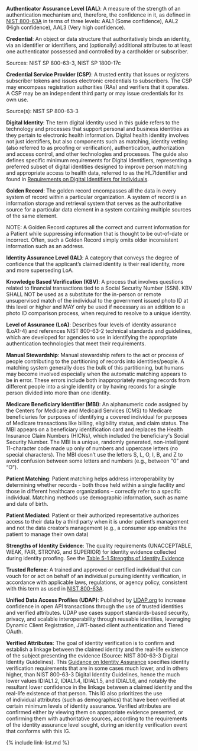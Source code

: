 **Authenticator Assurance Level (AAL)**:  A measure of the strength of an authentication mechanism and, therefore, the confidence in it, as defined in [NIST 800-63A](https://pages.nist.gov/800-63-3/sp800-63a.html) in terms of three levels: AAL1 (Some confidence), AAL2 (High confidence), AAL3 (Very high confidence). 

**Credential**: An object or data structure that authoritatively binds an identity, via an identifier or identifiers, and (optionally) additional attributes to at least one authenticator possessed and controlled by a cardholder or subscriber. 

Sources: NIST SP 800-63-3, NIST SP 1800-17c 

**Credential Service Provider (CSP)**: A trusted entity that issues or registers subscriber tokens and issues electronic credentials to subscribers. The CSP may encompass registration authorities (RAs) and verifiers that it operates. A CSP may be an independent third party or may issue credentials for its own use. 

Source(s): NIST SP 800-63-3 

**Digital Identity**: The term digital identity used in this guide refers to the technology and processes that support personal and business identities as they pertain to electronic health information. Digital health identity involves not just identifiers, but also components such as matching, identity vetting (also referred to as proofing or verification), authentication, authorization and access control, and other technologies and processes. The guide also defines specific minimum requirements for Digital Identifiers, representing a preferred subset of digital identities designed to improve person matching and appropriate access to health data, referred to as the HL7Identifier and found in [Requirements on Digital Identifiers for Individuals](digital-identity.html#requirements-for-digital-identifiers-for-individuals).

**Golden Record**: The golden record encompasses all the data in every system of record within a particular organization. A system of record is an information storage and retrieval system that serves as the authoritative source for a particular data element in a system containing multiple sources of the same element. 

NOTE: A Golden Record captures all the correct and current information for a Patient while suppressing information that is thought to be out-of-date or incorrect. Often, such a Golden Record simply omits older inconsistent information such as an address. 

**Identity Assurance Level (IAL)**: A category that conveys the degree of confidence that the applicant’s claimed identity is their real identity, more and more superseding LoA. 

**Knowledge Based Verification (KBV)**:  A process that involves questions related to financial transactions tied to a Social Security Number (SSN). KBV SHALL NOT be used as a substitute for the in-person or remote unsupervised match of the individual to the government issued photo ID at this level or higher and MAY only be used if necessary as an addition to a photo ID comparison process, when required to resolve to a unique identity. 

**Level of Assurance (LoA)**: Describes four levels of identity assurance (LoA1-4) and references NIST 800-63-2 technical standards and guidelines, which are developed for agencies to use in identifying the appropriate authentication technologies that meet their requirements. 

**Manual Stewardship**: Manual stewardship refers to the act or process of people contributing to the partitioning of records into identities/people. A matching system generally does the bulk of this partitioning, but humans may become involved especially when the automatic matching appears to be in error. These errors include both inappropriately merging records from different people into a single identity or by having records for a single person divided into more than one identity. 

**Medicare Beneficiary Identifier (MBI)**: An alphanumeric code assigned by the Centers for Medicare and Medicaid Services (CMS) to Medicare beneficiaries for purposes of identifying a covered individual for purposes of Medicare transactions like billing, eligibility status, and claim status. The MBI appears on a beneficiary identification card and replaces the Health Insurance Claim Numbers (HICNs), which included the beneficiary's Social Security Number. The MBI is a unique, randomly generated, non-intelligent 11-character code made up only of numbers and uppercase letters (no special characters). The MBI doesn’t use the letters S, L, O, I, B, and Z to avoid confusion between some letters and numbers (e.g., between “0” and “O”).  

**Patient Matching**: Patient matching helps address interoperability by determining whether records - both those held within a single facility and those in different healthcare organizations – correctly refer to a specific individual. Matching methods use demographic information, such as name and date of birth. 

**Patient Mediated**: Patient or their authorized representative authorizes access to their data by a third party when it is under patient’s management and not the data creator’s management (e.g., a consumer app enables the patient to manage their own data) 

**Strengths of Identity Evidence**: The quality requirements (UNACCEPTABLE, WEAK, FAIR, STRONG, and SUPERIOR) for identity evidence collected during identity proofing.  See the [Table 5-1 Strengths of Identity Evidence](https://pages.nist.gov/800-63-3/sp800-63a.html#63aSec5-Table1) 

**Trusted Referee**: A trained and approved or certified individual that can vouch for or act on behalf of an individual pursuing identity verification, in accordance with applicable laws, regulations, or agency policy, consistent with this term as used in [NIST 800-63A](https://pages.nist.gov/800-63-3/sp800-63a.html).

**Unified Data Access Profiles (UDAP)**: Published by [UDAP.org](https://www.UDAP.org) to increase confidence in open API transactions through the use of trusted identities and verified attributes. UDAP use cases support standards-based security, privacy, and scalable interoperability through reusable identities, leveraging Dynamic Client Registration, JWT-based client authentication and Tiered OAuth.  

**Verified Attributes**: The goal of identity verification is to confirm and establish a linkage between the claimed identity and the real-life existence of the subject presenting the evidence (Source: NIST 800-63-3 Digital Identity Guidelines). This [Guidance on Identity Assurance](guidance-on-identity-assurance.html) specifies identity verification requirements that are in some cases much lower, and in others higher, than NIST 800-63-3 Digital Identity Guidelines, hence the much lower values IDIAL1.2, IDIAL1.4, IDIAL1.5, and IDIAL1.6, and notably the resultant lower confidence in the linkage between a claimed identity and the real-life existence of that person. This IG also prioritizes the use of individual attributes (such as demographics) that have been verified at certain minimum levels of identity assurance. Verified attributes are confirmed either by viewing them on appropriate evidence presented, or confirming them with authoritative sources, according to the requirements of the identity assurance level sought, during an identity verification event that conforms with this IG. 


{% include link-list.md %} 
